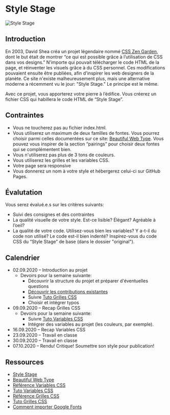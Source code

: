 # Style Stage
![Style Stage](https://stylestage.dev/previews/home.png "Style Stage")

## Introduction
En 2003, David Shea créa un projet légendaire nommé [CSS Zen Garden](http://www.csszengarden.com), dont le but était de montrer “ce qui est possible grâce à l’utilisation de CSS dans vos designs.” N’importe qui pouvait télécharger le code HTML de la page, et réinventer les visuels grâce à du CSS personnel. Ces modifications pouvaient ensuite être publiées, afin d'inspirer les web designers de la planète. Ce site n'existe malheureusement plus, mais une alternative moderne a récemment vu le jour: "Style Stage." Le principe est le même. 

Avec ce projet, vous apporterez votre pierre à l’édifice. Vous créerez un fichier CSS qui habillera le code HTML de “Style Stage”.

## Contraintes
* Vous ne toucherez pas au fichier index.html. 
* Vous utiliserez un maximum de deux familles de fontes. Vous pourrez choisir parmi celles documentées sur ce site: [Beautiful Web Type](https://beautifulwebtype.com/serif/). Vous pouvez vous inspirer de la section “pairings” pour choisir deux fontes qui se complémentent bien.
* Vous n'utiliserez pas plus de 3 tons de couleurs. 
* Vous utiliserez les grilles et les variables CSS.
* Votre page sera responsive
* Vous donnerez un nom à votre style et hébergerez celui-ci sur GitHub Pages.
  
## Évalutation
Vous serez évalué.e.s sur les critères suivants:
* Suivi des consignes et des contraintes
* La qualité visuelle de votre style. Est-ce lisible? Élégant? Agréable à l’oeil?
* La qualité de votre code. Utilisez-vous bien les variables? Y a-t-il du code non utilisé? Le code est-il bien indenté? Inspirez-vous du code CSS du “Style Stage” de base (dans le dossier "original").

## Calendrier
* 02.09.2020 – Introduction au projet
  * Devoirs pour la semaine suivante:    
    * Découvrir la structure du projet et préparer d'éventuelles questions
    * [Découvrir les contributions existantes](https://stylestage.dev/styles/) 
    * Suivre [Tuto Grilles CSS](https://www.youtube.com/watch?v=IUPgwXZhQhg)
    * Choisir et intégrer typos
* 09.09.2020 – Recap Grilles CSS
  * Devoirs pour la semaine suivante:
    * Suivre [Tuto Variables CSS](https://www.youtube.com/watch?v=IUPgwXZhQhg)
    * Intégrer des variables au projet (les couleurs, par exemple). 
* 16.09.2020 – Recap Variables CSS
* 23.09.2020 – Travail en classe
* 30.09.2020 – Travail en classe
* 07.10.2020 – Rendu! Critique! Soumettre son style pour publication!


## Ressources
* [Style Stage](https://stylestage.dev/)
* [Beautiful Web Type](https://beautifulwebtype.com/serif/)
* [Référence Variables CSS](https://developer.mozilla.org/fr/docs/Web/CSS/Using_CSS_custom_properties)
* [Tuto Variables CSS](https://www.youtube.com/watch?v=IUPgwXZhQhg)
* [Référence Grilles CSS](https://developer.mozilla.org/fr/docs/Web/CSS/CSS_Grid_Layout)
* [Tuto Grilles CSS](https://www.youtube.com/watch?v=2H602-zG62w)
* [Comment importer Google Fonts](https://developers.google.com/fonts/docs/getting_started)

